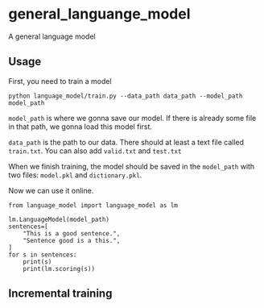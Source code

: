 # general_languange_model
A general language model

## Usage

First, you need to train a model

```
python language_model/train.py --data_path data_path --model_path model_path
```

`model_path` is where we gonna save our model.
If there is already some file in that path, we gonna load this model first.

`data_path` is the path to our data.
There should at least a text file called `train.txt`.
You can also add `valid.txt` and `test.txt`

When we finish training, the model should be saved in the `model_path` with two files:
`model.pkl` and `dictionary.pkl`.

Now we can use it online.

```
from language_model import language_model as lm

lm.LanguageModel(model_path)
sentences=[
    "This is a good sentence.",
    "Sentence good is a this.",
]
for s in sentences:
    print(s)
    print(lm.scoring(s))
```



## Incremental training


